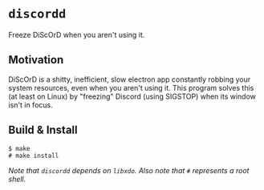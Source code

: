 # `discordd`

Freeze DiScOrD when you aren't using it.

## Motivation

DiScOrD is a shitty, inefficient, slow electron app constantly robbing your system resources, even when you aren't using it. This program solves this (at least on Linux) by "freezing" Discord (using SIGSTOP) when its window isn't in focus.

## Build & Install

```
$ make
# make install

```
*Note that `discordd` depends on `libxdo`.*
*Also note that `#` represents a root shell.*